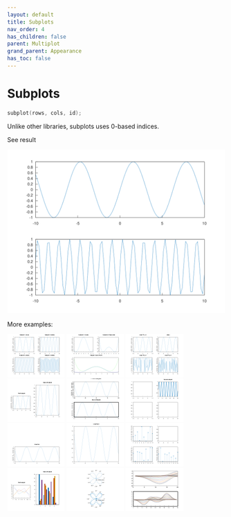 ```yaml
---
layout: default
title: Subplots
nav_order: 4
has_children: false
parent: Multiplot
grand_parent: Appearance
has_toc: false
---
```

# Subplots

```cpp
subplot(rows, cols, id);
```

Unlike other libraries, subplots uses 0-based indices.


See result

[![example_subplot_1](subplot/subplot_1.svg)](https://github.com/alandefreitas/matplotplusplus/blob/master/examples/appearance/multiplot/subplot/subplot_1.cpp)

More examples:
    
[![example_subplot_2](subplot/subplot_2_thumb.png)](https://github.com/alandefreitas/matplotplusplus/blob/master/examples/appearance/multiplot/subplot/subplot_2.cpp)  [![example_subplot_3](subplot/subplot_3_thumb.png)](https://github.com/alandefreitas/matplotplusplus/blob/master/examples/appearance/multiplot/subplot/subplot_3.cpp)  [![example_subplot_4](subplot/subplot_4_thumb.png)](https://github.com/alandefreitas/matplotplusplus/blob/master/examples/appearance/multiplot/subplot/subplot_4.cpp)  [![example_subplot_5](subplot/subplot_5_thumb.png)](https://github.com/alandefreitas/matplotplusplus/blob/master/examples/appearance/multiplot/subplot/subplot_5.cpp)  [![example_subplot_6](subplot/subplot_6_thumb.png)](https://github.com/alandefreitas/matplotplusplus/blob/master/examples/appearance/multiplot/subplot/subplot_6.cpp)  [![example_subplot_7](subplot/subplot_7_thumb.png)](https://github.com/alandefreitas/matplotplusplus/blob/master/examples/appearance/multiplot/subplot/subplot_7.cpp)  [![example_subplot_8](subplot/subplot_8_thumb.png)](https://github.com/alandefreitas/matplotplusplus/blob/master/examples/appearance/multiplot/subplot/subplot_8.cpp)  [![example_subplot_9](subplot/subplot_9_thumb.png)](https://github.com/alandefreitas/matplotplusplus/blob/master/examples/appearance/multiplot/subplot/subplot_9.cpp)  [![example_subplot_10](subplot/subplot_10_thumb.png)](https://github.com/alandefreitas/matplotplusplus/blob/master/examples/appearance/multiplot/subplot/subplot_10.cpp)  [![example_subplot_11](subplot/subplot_11_thumb.png)](https://github.com/alandefreitas/matplotplusplus/blob/master/examples/appearance/multiplot/subplot/subplot_11.cpp)  [![example_subplot_12](subplot/subplot_12_thumb.png)](https://github.com/alandefreitas/matplotplusplus/blob/master/examples/appearance/multiplot/subplot/subplot_12.cpp)  [![example_subplot_13](subplot/subplot_13_thumb.png)](https://github.com/alandefreitas/matplotplusplus/blob/master/examples/appearance/multiplot/subplot/subplot_13.cpp)
  




<!-- Generated with mdsplit: https://github.com/alandefreitas/mdsplit -->
